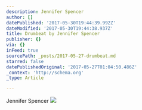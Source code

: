 ```yaml
---
description: Jennifer Spencer
author: []
datePublished: '2017-05-30T19:44:39.992Z'
dateModified: '2017-05-30T19:44:38.937Z'
title: Drumbeat by Jennifer Spencer
publisher: {}
via: {}
inFeed: true
sourcePath: _posts/2017-05-27-drumbeat.md
starred: false
datePublishedOriginal: '2017-05-27T01:04:50.486Z'
_context: 'http://schema.org'
_type: Article

---
```

Jennifer Spencer
![](https://the-grid-user-content.s3-us-west-2.amazonaws.com/214ae052-72f8-4355-b8ed-1a53b36f098f.jpg)